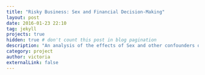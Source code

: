 ```yaml
---
title: "Risky Business: Sex and Financial Decision-Making"
layout: post
date: 2016-01-23 22:10
tag: jekyll
projects: true
hidden: true # don't count this post in blog pagination
description: "An analysis of the effects of Sex and other confounders on financial decision making"
category: project
author: victoria
externalLink: false
---
```


<object data="{{ site.url }}/assets/Empirical Research Paper.pdf" width="1000" height="1000" type='application/pdf'/>
